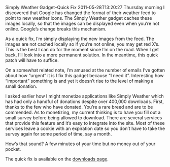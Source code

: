 Simply Weather Gadget&ndash;Quick Fix
2011-05-28T13:20:27
Thursday morning I discovered that Google has changed the format of their weather feed to point to new weather icons. The Simply Weather gadget caches these images locally, so that the images can be displayed even when you’re not online. Google’s change breaks this mechanism.

As a quick fix, I’m simply displaying the new images from the feed. The images are not cached locally so if you’re not online, you may get red X’s. This is the best I can do for the moment since I’m on the road. When I get back, I’ll look into a more permanent solution. In the meantime, this quick patch will have to suffice.

On a somewhat related note, I’m amused at the number of emails I’ve gotten about how “urgent” it is I fix this gadget because “I need it”. Interesting how “important” something is and yet it doesn’t rise to the level of making a small donation.

I asked earlier how I might monetize applications like Simply Weather which has had only a handful of donations despite over 400,000 downloads. First, thanks to the few who have donated. You’re a rare breed and are to be commended. As to monetizing, my current thinking is to have you fill out a small survey before being allowed to download. There are several services that provide this feature and it’s easy to integrate into the site. Most of these services leave a cookie with an expiration date so you don’t have to take the survey again for some period of time, say a month.

How’s that sound? A few minutes of your time but no money out of your pocket. 

The quick fix is available on the [downloads page](/downloads).
